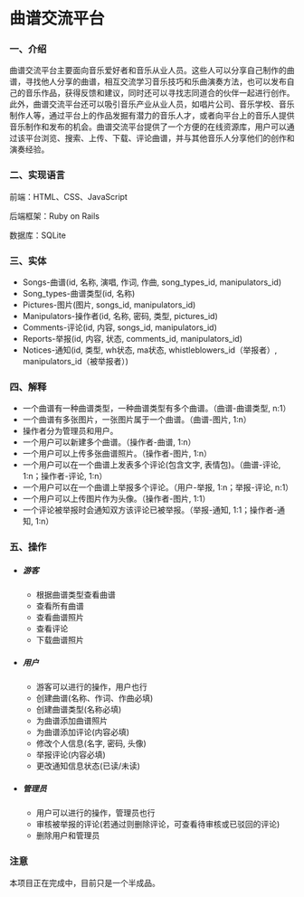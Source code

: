 # 曲谱交流平台

### 一、介绍

曲谱交流平台主要面向音乐爱好者和音乐从业人员。这些人可以分享自己制作的曲谱，寻找他人分享的曲谱，相互交流学习音乐技巧和乐曲演奏方法，也可以发布自己的音乐作品，获得反馈和建议，同时还可以寻找志同道合的伙伴一起进行创作。此外，曲谱交流平台还可以吸引音乐产业从业人员，如唱片公司、音乐学校、音乐制作人等，通过平台上的作品发掘有潜力的音乐人才，或者向平台上的音乐人提供音乐制作和发布的机会。曲谱交流平台提供了一个方便的在线资源库，用户可以通过该平台浏览、搜索、上传、下载、评论曲谱，并与其他音乐人分享他们的创作和演奏经验。

### 二、实现语言

前端：HTML、CSS、JavaScript

后端框架：Ruby on Rails

数据库：SQLite

### 三、实体

- Songs-曲谱(id, 名称, 演唱, 作词, 作曲, song_types_id, manipulators_id)
- Song_types-曲谱类型(id, 名称)
- Pictures-图片(图片, songs_id, manipulators_id)
- Manipulators-操作者(id, 名称, 密码, 类型, pictures_id)
- Comments-评论(id, 内容, songs_id, manipulators_id)
- Reports-举报(id, 内容, 状态, comments_id, manipulators_id)
- Notices-通知(id, 类型, wh状态, ma状态, whistleblowers_id（举报者）, manipulators_id（被举报者）)

### 四、解释

- 一个曲谱有一种曲谱类型，一种曲谱类型有多个曲谱。（曲谱-曲谱类型, n:1）
- 一个曲谱有多张图片，一张图片属于一个曲谱。（曲谱-图片, 1:n）
- 操作者分为管理员和用户。
- 一个用户可以新建多个曲谱。（操作者-曲谱, 1:n）
- 一个用户可以上传多张曲谱照片。（操作者-图片, 1:n）
- 一个用户可以在一个曲谱上发表多个评论(包含文字, 表情包)。（曲谱-评论, 1:n；操作者-评论, 1:n）
- 一个用户可以在一个曲谱上举报多个评论。（用户-举报, 1:n；举报-评论, n:1）
- 一个用户可以上传图片作为头像。（操作者-图片, 1:1）
- 一个评论被举报时会通知双方该评论已被举报。（举报-通知, 1:1；操作者-通知, 1:n）

### 五、操作

- ##### 游客

  - 根据曲谱类型查看曲谱
  - 查看所有曲谱
  - 查看曲谱照片
  - 查看评论
  - 下载曲谱照片

- ##### 用户

  - 游客可以进行的操作，用户也行
  - 创建曲谱(名称、作词、作曲必填)
  - 创建曲谱类型(名称必填)
  - 为曲谱添加曲谱照片
  - 为曲谱添加评论(内容必填)
  - 修改个人信息(名字, 密码, 头像)
  - 举报评论(内容必填)
  - 更改通知信息状态(已读/未读)
  
- ##### 管理员

  - 用户可以进行的操作，管理员也行
  - 审核被举报的评论(若通过则删除评论，可查看待审核或已驳回的评论)
  - 删除用户和管理员



### 注意

本项目正在完成中，目前只是一个半成品。